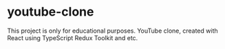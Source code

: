 # youtube-clone
This project is only for educational purposes. YouTube clone, created with React using TypeScript Redux Toolkit and etc.
